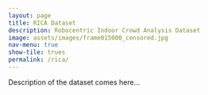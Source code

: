 ```yaml
---
layout: page
title: RICA Dataset
description: Robocentric Indoor Crowd Analysis Dataset
image: assets/images/frame015000_censored.jpg
nav-menu: true
show-tile: trues
permalink: /rica/
---
```


<p>Description of the dataset comes here...</p>